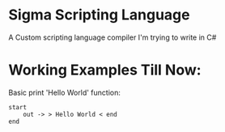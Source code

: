 # Sigma Scripting Language
A Custom scripting language compiler I'm trying to write in C#

# Working Examples Till Now:
Basic print 'Hello World' function:
```
start
    out -> > Hello World < end
end
 ```
